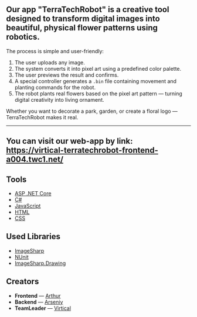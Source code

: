 ## Our app **"TerraTechRobot"** is a creative tool designed to transform digital images into beautiful, physical flower patterns using robotics. ##

The process is simple and user-friendly:
1. The user uploads any image.
2. The system converts it into pixel art using a predefined color palette.
3. The user previews the result and confirms.
4. A special controller generates a `.bin` file containing movement and planting commands for the robot.
5. The robot plants real flowers based on the pixel art pattern — turning digital creativity into living ornament.

Whether you want to decorate a park, garden, or create a floral logo — TerraTechRobot makes it real.

___
## You can visit our web-app by link: https://virtical-terratechrobot-frontend-a004.twc1.net/
## Tools

* [ASP .NET Core](https://dotnet.microsoft.com/en-us/apps/aspnet)
* [C#](https://learn.microsoft.com/ru-ru/dotnet/csharp/)
* [JavaScript](https://developer.mozilla.org/en-US/docs/Web/JavaScript)
* [HTML](https://developer.mozilla.org/ru/docs/Web/HTML)
* [CSS](https://developer.mozilla.org/en-US/docs/Web/CSS)

## Used Libraries

* [ImageSharp](https://docs.sixlabors.com/)
* [NUnit](https://nunit.org/)
* [ImageSharp.Drawing](https://docs.sixlabors.com/articles/imagesharp.drawing/)

## Creators
* **Frontend** — [Arthur](https://github.com/Arthur-2121)
* **Backend** — [Arseniy](https://github.com/arseniy1206)
* **TeamLeader** — [Virtical](https://github.com/Virtical)
